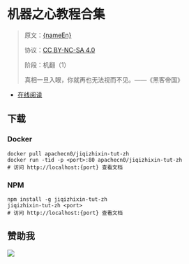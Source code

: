 <!--
    需要填充的占位符：
    
    README.md
    
        机器之心教程合集：文档中文名
        {nameEn}：文档英文名
        {urlEn}：文档原始链接
        jqzx：域名前缀
        飞龙：负责人名称
        wizardforcel：负责人 Github 用户名
        562826179：负责人 QQ
        jiqizhixin-tut-zh：ApacheCN 的 Github 仓库名称
        jiqizhixin-tut-zh：DockerHub 仓库名称
        jiqizhixin-tut-zh：PYPI 包名称
        jiqizhixin-tut-zh：NPM 包名称
    
    CNAME
    
        jqzx：域名前缀

    index.html
    
        机器之心教程合集：文档中文名
        #333：显示颜色
        jiqizhixin-tut-zh：ApacheCN 的 Github 仓库名称

    asset/docsify-flygon-footer.js
    
        jiqizhixin-tut-zh：ApacheCN 的 Github 仓库名称
-->

# 机器之心教程合集

> 原文：[{nameEn}]({urlEn})
> 
> 协议：[CC BY-NC-SA 4.0](http://creativecommons.org/licenses/by-nc-sa/4.0/)
> 
> 阶段：机翻（1）
> 
> 真相一旦入眼，你就再也无法视而不见。——《黑客帝国》

* [在线阅读](https://jqzx.flygon.net)

## 下载

### Docker

```
docker pull apachecn0/jiqizhixin-tut-zh
docker run -tid -p <port>:80 apachecn0/jiqizhixin-tut-zh
# 访问 http://localhost:{port} 查看文档
```

### NPM

```
npm install -g jiqizhixin-tut-zh
jiqizhixin-tut-zh <port>
# 访问 http://localhost:{port} 查看文档
```

## 赞助我

![](https://img-blog.csdnimg.cn/20200112005920729.png)
